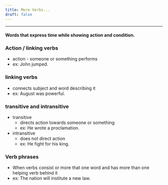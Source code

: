 ```yaml
---
title: More Verbs...
draft: false
---
```

---
#### Words that express time while showing action and condition.

### Action / linking verbs
- action - someone or something performs
- ex: John jumped.

### linking verbs
- connects subject and word describing it
- ex: August was powerful.

### transitive and intransitive
- transitive
    - directs action towards someone or something
    - ex: He wrote a proclamation.
- intransitive
    - does not direct action
    - ex: He fight for his king.

### Verb phrases
- When verbs consist or more that one word and has more than one helping verb behind it
- ex: The nation will institute a new law.
